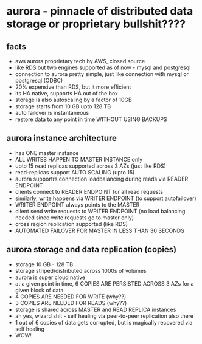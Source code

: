 # aurora - pinnacle of distributed data storage or proprietary bullshit????

## facts

- aws aurora proprietary tech by AWS, closed source
- like RDS but two engines supported as of now - mysql and postgresql
- connection to aurora pretty simple, just like connection with mysql or postgresql (ODBC)
- 20% expensive than RDS, but it more efficient
- its HA native, supports HA out of the box
- storage is also autoscaling by a factor of 10GB
- storage starts from 10 GB upto 128 TB
- auto failover is instantaneous
- restore data to any point in time WITHOUT USING BACKUPS 

## aurora instance architecture

- has ONE master instance
- ALL WRITES HAPPEN TO MASTER INSTANCE only
- upto 15 read replicas supported across 3 AZs (just like RDS)
- read-replicas support AUTO SCALING (upto 15)
- aurora supportrs connection loadbalancing during reads via READER ENDPOINT
- clients connect to READER ENDPOINT for all read requests
- similarly, write happens via WRITER ENDPOINT (to support autofailover)
- WRITER ENDPOINT always points to the MASTER
- client send write requests to WRITER ENDPOINT (no load balancing needed since write requests go to master only)
- cross region replication supported (like RDS)
- AUTOMATED FAILOVER FOR MASTER IN LESS THAN 30 SECONDS

## aurora storage and data replication (copies)

- storage 10 GB - 128 TB
- storage striped/distributed across 1000s of volumes
- aurora is super cloud native 
- at a given point in time, 6 COPIES ARE PERSISTED ACROSS 3 AZs for a given block of data
- 4 COPIES ARE NEEDED FOR WRITE (why??)
- 3 COPIES ARE NEEDED FOR READS (why??)
- storage is shared across MASTER and READ REPLICA instances
- ah yes, wizard shit - self healing via peer-to-peer replication also there
- 1 out of 6 copies of data gets corrupted, but is magically recovered via self healing
- WOW!

